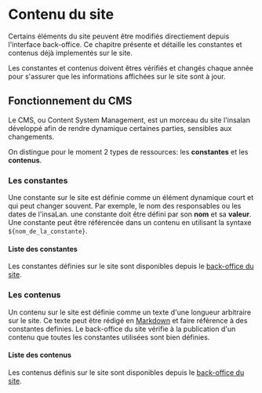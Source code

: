 # Contenu du site 
Certains éléments du site peuvent être modifiés directiement depuis l'interface
back-office. Ce chapitre présente et détaille les constantes et contenus déjà
implementés sur le site.

Les constantes et contenus doivent êtres vérifiés et changés chaque année pour
s'assurer que les informations affichées sur le site sont à jour.

## Fonctionnement du CMS

Le CMS, ou Content System Management, est un morceau du site l'insalan développé
afin de rendre dynamique certaines parties, sensibles aux changements.

On distingue pour le moment 2 types de ressources: les **constantes** et les
**contenus**.

### Les constantes

Une constante sur le site est définie comme un élément dynamique court et qui
peut changer souvent. Par exemple, le nom des responsables ou les dates de
l'insaLan. une constante doit être défini par son **nom** et sa **valeur**. Une
constante peut être référencée dans un contenu en utilisant la syntaxe
`${nom_de_la_constante}`.
#### Liste des constantes

Les constantes définies sur le site sont disponibles depuis le [back-office du
site](https://api.insalan.fr/v1/admin/cms/constant/).

### Les contenus

Un contenu sur le site est définie comme un texte d'une longueur arbitraire sur
le site. Ce texte peut être rédigé en [Markdown](https://commonmark.org/) et
faire référence à des constantes definies. Le back-office du site vérifie à la
publication d'un contenu que toutes les constantes utilisées sont bien définies.

#### Liste des contenus

Les contenus définis sur le site sont disponibles depuis le [back-office du
site](https://api.insalan.fr/v1/admin/cms/content/).


